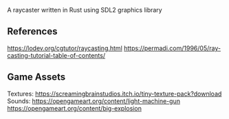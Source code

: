 A raycaster written in Rust using SDL2 graphics library

## References
https://lodev.org/cgtutor/raycasting.html
https://permadi.com/1996/05/ray-casting-tutorial-table-of-contents/

## Game Assets
Textures: 
https://screamingbrainstudios.itch.io/tiny-texture-pack?download
Sounds:
https://opengameart.org/content/light-machine-gun
https://opengameart.org/content/big-explosion